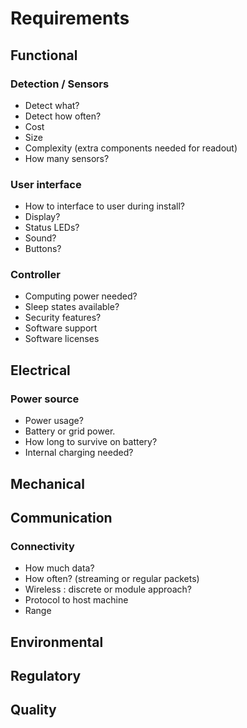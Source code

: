 # Requirements
## Functional
### Detection / Sensors
* Detect what?
* Detect how often?
* Cost
* Size
* Complexity (extra components needed for readout)
* How many sensors?

### User interface
* How to interface to user during install?
* Display?
* Status LEDs?
* Sound?
* Buttons?

### Controller
* Computing power needed?
* Sleep states available?
* Security features?
* Software support
* Software licenses

## Electrical
### Power source
* Power usage?
* Battery or grid power.
* How long to survive on battery?
* Internal charging needed?

## Mechanical

## Communication
### Connectivity
* How much data?
* How often? (streaming or regular packets)
* Wireless : discrete or module approach?
* Protocol to host machine
* Range

## Environmental

## Regulatory

## Quality
